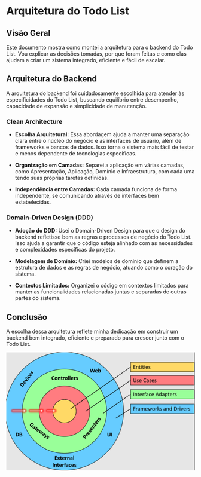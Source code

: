 # Arquitetura do Todo List

## Visão Geral

Este documento mostra como montei a arquitetura para o backend do Todo List. Vou explicar as decisões tomadas, por que foram feitas e como elas ajudam a criar um sistema integrado, eficiente e fácil de escalar.

## Arquitetura do Backend

A arquitetura do backend foi cuidadosamente escolhida para atender às especificidades do Todo List, buscando equilíbrio entre desempenho, capacidade de expansão e simplicidade de manutenção.

### Clean Architecture

- **Escolha Arquitetural:** Essa abordagem ajuda a manter uma separação clara entre o núcleo do negócio e as interfaces de usuário, além de frameworks e bancos de dados. Isso torna o sistema mais fácil de testar e menos dependente de tecnologias específicas.

- **Organização em Camadas:** Separei a aplicação em várias camadas, como Apresentação, Aplicação, Domínio e Infraestrutura, com cada uma tendo suas próprias tarefas definidas.

- **Independência entre Camadas:** Cada camada funciona de forma independente, se comunicando através de interfaces bem estabelecidas.

### Domain-Driven Design (DDD)

- **Adoção do DDD:** Usei o Domain-Driven Design para que o design do backend refletisse bem as regras e processos de negócio do Todo List. Isso ajuda a garantir que o código esteja alinhado com as necessidades e complexidades específicas do projeto.

- **Modelagem de Domínio:** Criei modelos de domínio que definem a estrutura de dados e as regras de negócio, atuando como o coração do sistema.

- **Contextos Limitados:** Organizei o código em contextos limitados para manter as funcionalidades relacionadas juntas e separadas de outras partes do sistema.

## Conclusão

A escolha dessa arquitetura reflete minha dedicação em construir um backend bem integrado, eficiente e preparado para crescer junto com o Todo List.

![clean_arch](../images/clean_arch.png)
